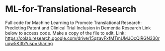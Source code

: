 # ML-for-Translational-Research
Full code for Machine Learning to Promote Translational Research: Predicting Patent and Clinical Trial Inclusion in Dementia Research
Link below to access code. Make a copy of the file to edit.
Link: https://colab.research.google.com/drive/15qzavFxfMTmUMJOcQlRGN330ruqw5K3b?usp=sharing
